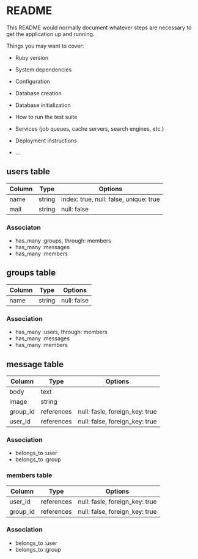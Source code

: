 # README

This README would normally document whatever steps are necessary to get the
application up and running.

Things you may want to cover:

* Ruby version

* System dependencies

* Configuration

* Database creation

* Database initialization

* How to run the test suite

* Services (job queues, cache servers, search engines, etc.)

* Deployment instructions

* ...

## users table

|Column|Type|Options|
|------|----|-------|
|name|string|index: true, null: false, unique: true|
|mail|string|null: false|

### Associaton
- has_many :groups, through: members
- has_many :messages
- has_many :members

## groups table

|Column|Type|Options|
|------|----|-------|
|name|string|null: false|

### Association
- has_many :users, through: members
- has_many :messages
- has_many :members

## message table

|Column|Type|Options|
|------|----|-------|
|body|text|
|image|string|
|group_id|references|null: fasle, foreign_key: true|
|user_id|references|null: false, foreign_key: true|

### Association
- belongs_to :user
- belongs_to :group

### members table

|Column|Type|Options|
|------|----|-------|
|user_id|references|null: fasle, foreign_key: true|
|group_id|references|null: false, foreign_key: true|

### Association
- belongs_to :user
- belongs_to :group